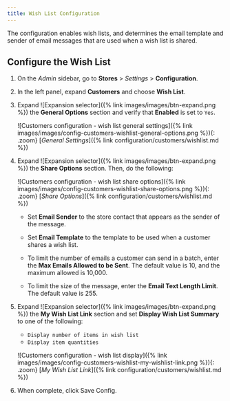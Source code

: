 ```yaml
---
title: Wish List Configuration
---
```


The configuration enables wish lists, and determines the email template and sender of email messages that are used when a wish list is shared.

## Configure the Wish List

1. On the _Admin_ sidebar, go to **Stores** > _Settings_ > **Configuration**.

1. In the left panel, expand **Customers** and choose **Wish List**.

1. Expand ![Expansion selector]({% link images/images/btn-expand.png %}) the **General Options** section and verify that **Enabled** is set to `Yes`.

    ![Customers configuration - wish list general settings]({% link images/images/config-customers-wishlist-general-options.png %}){: .zoom}
    [_General Settings_]({% link configuration/customers/wishlist.md %})

1. Expand ![Expansion selector]({% link images/images/btn-expand.png %}) the **Share Options** section. Then, do the following:

    ![Customers configuration - wish list share options]({% link images/images/config-customers-wishlist-share-options.png %}){: .zoom}
    [_Share Options_]({% link configuration/customers/wishlist.md %})

   - Set **Email Sender** to the store contact that appears as the sender of the message.

   - Set **Email Template** to the template to be used when a customer shares a wish list.

   - To limit the number of emails a customer can send in a batch, enter the **Max Emails Allowed to be Sent**. The default value is 10, and the maximum allowed is 10,000.

   - To limit the size of the message, enter the **Email Text Length Limit**. The default value is 255.

1. Expand ![Expansion selector]({% link images/images/btn-expand.png %}) the **My Wish List Link** section and set **Display Wish List Summary** to one of the following:

   - `Display number of items in wish list`
   - `Display item quantities`

    ![Customers configuration - wish list display]({% link images/images/config-customers-wishlist-my-wishlist-link.png %}){: .zoom}
    [_My Wish List Link_]({% link configuration/customers/wishlist.md %})

1. When complete, click <span class="btn">Save Config</span>.
